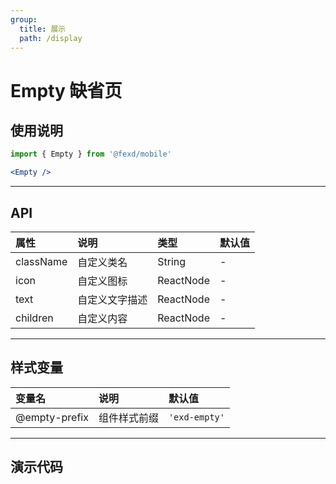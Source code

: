 ```yaml
---
group:
  title: 展示
  path: /display
---
```


# Empty 缺省页 <ImportCost name="Empty" />

## 使用说明

<!-- prettier-ignore -->
```jsx | pure
import { Empty } from '@fexd/mobile'

<Empty />
```

---

## API

| 属性      | 说明           | 类型      | 默认值 |
| :-------- | :------------- | :-------- | :----- |
| className | 自定义类名     | String    | -      |
| icon      | 自定义图标     | ReactNode | -      |
| text      | 自定义文字描述 | ReactNode | -      |
| children  | 自定义内容     | ReactNode | -      |

---

## 样式变量

| 变量名        | 说明         | 默认值        |
| :------------ | :----------- | :------------ |
| @empty-prefix | 组件样式前缀 | `'exd-empty'` |

---

## 演示代码

<code src="./demos/demo1/index.tsx" />
